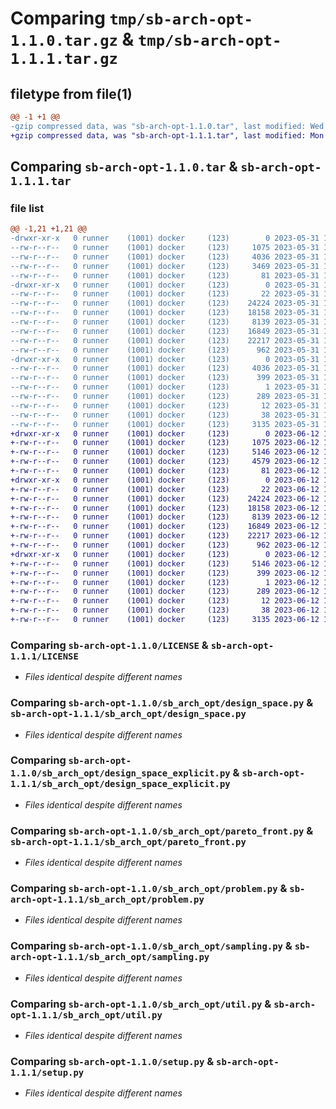 # Comparing `tmp/sb-arch-opt-1.1.0.tar.gz` & `tmp/sb-arch-opt-1.1.1.tar.gz`

## filetype from file(1)

```diff
@@ -1 +1 @@
-gzip compressed data, was "sb-arch-opt-1.1.0.tar", last modified: Wed May 31 14:04:46 2023, max compression
+gzip compressed data, was "sb-arch-opt-1.1.1.tar", last modified: Mon Jun 12 13:48:21 2023, max compression
```

## Comparing `sb-arch-opt-1.1.0.tar` & `sb-arch-opt-1.1.1.tar`

### file list

```diff
@@ -1,21 +1,21 @@
-drwxr-xr-x   0 runner    (1001) docker     (123)        0 2023-05-31 14:04:46.180679 sb-arch-opt-1.1.0/
--rw-r--r--   0 runner    (1001) docker     (123)     1075 2023-05-31 14:04:33.000000 sb-arch-opt-1.1.0/LICENSE
--rw-r--r--   0 runner    (1001) docker     (123)     4036 2023-05-31 14:04:46.180679 sb-arch-opt-1.1.0/PKG-INFO
--rw-r--r--   0 runner    (1001) docker     (123)     3469 2023-05-31 14:04:33.000000 sb-arch-opt-1.1.0/README.md
--rw-r--r--   0 runner    (1001) docker     (123)       81 2023-05-31 14:04:33.000000 sb-arch-opt-1.1.0/pyproject.toml
-drwxr-xr-x   0 runner    (1001) docker     (123)        0 2023-05-31 14:04:46.180679 sb-arch-opt-1.1.0/sb_arch_opt/
--rw-r--r--   0 runner    (1001) docker     (123)       22 2023-05-31 14:04:33.000000 sb-arch-opt-1.1.0/sb_arch_opt/__init__.py
--rw-r--r--   0 runner    (1001) docker     (123)    24224 2023-05-31 14:04:33.000000 sb-arch-opt-1.1.0/sb_arch_opt/design_space.py
--rw-r--r--   0 runner    (1001) docker     (123)    18158 2023-05-31 14:04:33.000000 sb-arch-opt-1.1.0/sb_arch_opt/design_space_explicit.py
--rw-r--r--   0 runner    (1001) docker     (123)     8139 2023-05-31 14:04:33.000000 sb-arch-opt-1.1.0/sb_arch_opt/pareto_front.py
--rw-r--r--   0 runner    (1001) docker     (123)    16849 2023-05-31 14:04:33.000000 sb-arch-opt-1.1.0/sb_arch_opt/problem.py
--rw-r--r--   0 runner    (1001) docker     (123)    22217 2023-05-31 14:04:33.000000 sb-arch-opt-1.1.0/sb_arch_opt/sampling.py
--rw-r--r--   0 runner    (1001) docker     (123)      962 2023-05-31 14:04:33.000000 sb-arch-opt-1.1.0/sb_arch_opt/util.py
-drwxr-xr-x   0 runner    (1001) docker     (123)        0 2023-05-31 14:04:46.180679 sb-arch-opt-1.1.0/sb_arch_opt.egg-info/
--rw-r--r--   0 runner    (1001) docker     (123)     4036 2023-05-31 14:04:46.000000 sb-arch-opt-1.1.0/sb_arch_opt.egg-info/PKG-INFO
--rw-r--r--   0 runner    (1001) docker     (123)      399 2023-05-31 14:04:46.000000 sb-arch-opt-1.1.0/sb_arch_opt.egg-info/SOURCES.txt
--rw-r--r--   0 runner    (1001) docker     (123)        1 2023-05-31 14:04:46.000000 sb-arch-opt-1.1.0/sb_arch_opt.egg-info/dependency_links.txt
--rw-r--r--   0 runner    (1001) docker     (123)      289 2023-05-31 14:04:46.000000 sb-arch-opt-1.1.0/sb_arch_opt.egg-info/requires.txt
--rw-r--r--   0 runner    (1001) docker     (123)       12 2023-05-31 14:04:46.000000 sb-arch-opt-1.1.0/sb_arch_opt.egg-info/top_level.txt
--rw-r--r--   0 runner    (1001) docker     (123)       38 2023-05-31 14:04:46.180679 sb-arch-opt-1.1.0/setup.cfg
--rw-r--r--   0 runner    (1001) docker     (123)     3135 2023-05-31 14:04:33.000000 sb-arch-opt-1.1.0/setup.py
+drwxr-xr-x   0 runner    (1001) docker     (123)        0 2023-06-12 13:48:21.855454 sb-arch-opt-1.1.1/
+-rw-r--r--   0 runner    (1001) docker     (123)     1075 2023-06-12 13:48:07.000000 sb-arch-opt-1.1.1/LICENSE
+-rw-r--r--   0 runner    (1001) docker     (123)     5146 2023-06-12 13:48:21.855454 sb-arch-opt-1.1.1/PKG-INFO
+-rw-r--r--   0 runner    (1001) docker     (123)     4579 2023-06-12 13:48:07.000000 sb-arch-opt-1.1.1/README.md
+-rw-r--r--   0 runner    (1001) docker     (123)       81 2023-06-12 13:48:07.000000 sb-arch-opt-1.1.1/pyproject.toml
+drwxr-xr-x   0 runner    (1001) docker     (123)        0 2023-06-12 13:48:21.851454 sb-arch-opt-1.1.1/sb_arch_opt/
+-rw-r--r--   0 runner    (1001) docker     (123)       22 2023-06-12 13:48:07.000000 sb-arch-opt-1.1.1/sb_arch_opt/__init__.py
+-rw-r--r--   0 runner    (1001) docker     (123)    24224 2023-06-12 13:48:07.000000 sb-arch-opt-1.1.1/sb_arch_opt/design_space.py
+-rw-r--r--   0 runner    (1001) docker     (123)    18158 2023-06-12 13:48:07.000000 sb-arch-opt-1.1.1/sb_arch_opt/design_space_explicit.py
+-rw-r--r--   0 runner    (1001) docker     (123)     8139 2023-06-12 13:48:07.000000 sb-arch-opt-1.1.1/sb_arch_opt/pareto_front.py
+-rw-r--r--   0 runner    (1001) docker     (123)    16849 2023-06-12 13:48:07.000000 sb-arch-opt-1.1.1/sb_arch_opt/problem.py
+-rw-r--r--   0 runner    (1001) docker     (123)    22217 2023-06-12 13:48:08.000000 sb-arch-opt-1.1.1/sb_arch_opt/sampling.py
+-rw-r--r--   0 runner    (1001) docker     (123)      962 2023-06-12 13:48:08.000000 sb-arch-opt-1.1.1/sb_arch_opt/util.py
+drwxr-xr-x   0 runner    (1001) docker     (123)        0 2023-06-12 13:48:21.855454 sb-arch-opt-1.1.1/sb_arch_opt.egg-info/
+-rw-r--r--   0 runner    (1001) docker     (123)     5146 2023-06-12 13:48:21.000000 sb-arch-opt-1.1.1/sb_arch_opt.egg-info/PKG-INFO
+-rw-r--r--   0 runner    (1001) docker     (123)      399 2023-06-12 13:48:21.000000 sb-arch-opt-1.1.1/sb_arch_opt.egg-info/SOURCES.txt
+-rw-r--r--   0 runner    (1001) docker     (123)        1 2023-06-12 13:48:21.000000 sb-arch-opt-1.1.1/sb_arch_opt.egg-info/dependency_links.txt
+-rw-r--r--   0 runner    (1001) docker     (123)      289 2023-06-12 13:48:21.000000 sb-arch-opt-1.1.1/sb_arch_opt.egg-info/requires.txt
+-rw-r--r--   0 runner    (1001) docker     (123)       12 2023-06-12 13:48:21.000000 sb-arch-opt-1.1.1/sb_arch_opt.egg-info/top_level.txt
+-rw-r--r--   0 runner    (1001) docker     (123)       38 2023-06-12 13:48:21.855454 sb-arch-opt-1.1.1/setup.cfg
+-rw-r--r--   0 runner    (1001) docker     (123)     3135 2023-06-12 13:48:08.000000 sb-arch-opt-1.1.1/setup.py
```

### Comparing `sb-arch-opt-1.1.0/LICENSE` & `sb-arch-opt-1.1.1/LICENSE`

 * *Files identical despite different names*

### Comparing `sb-arch-opt-1.1.0/sb_arch_opt/design_space.py` & `sb-arch-opt-1.1.1/sb_arch_opt/design_space.py`

 * *Files identical despite different names*

### Comparing `sb-arch-opt-1.1.0/sb_arch_opt/design_space_explicit.py` & `sb-arch-opt-1.1.1/sb_arch_opt/design_space_explicit.py`

 * *Files identical despite different names*

### Comparing `sb-arch-opt-1.1.0/sb_arch_opt/pareto_front.py` & `sb-arch-opt-1.1.1/sb_arch_opt/pareto_front.py`

 * *Files identical despite different names*

### Comparing `sb-arch-opt-1.1.0/sb_arch_opt/problem.py` & `sb-arch-opt-1.1.1/sb_arch_opt/problem.py`

 * *Files identical despite different names*

### Comparing `sb-arch-opt-1.1.0/sb_arch_opt/sampling.py` & `sb-arch-opt-1.1.1/sb_arch_opt/sampling.py`

 * *Files identical despite different names*

### Comparing `sb-arch-opt-1.1.0/sb_arch_opt/util.py` & `sb-arch-opt-1.1.1/sb_arch_opt/util.py`

 * *Files identical despite different names*

### Comparing `sb-arch-opt-1.1.0/setup.py` & `sb-arch-opt-1.1.1/setup.py`

 * *Files identical despite different names*

